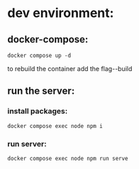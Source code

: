 # dev environment:
## docker-compose:
```
docker compose up -d 
```
to rebuild the container add the flag--build

## run the server:
### install packages:
````
docker compose exec node npm i
````
### run server:
````
docker compose exec node npm run serve
````
